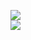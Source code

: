 [![](https://img.shields.io/badge/Made%20With-Github%20Spray-lightgrey.svg?style=for-the-badge&logo=github)](https://github.com/Annihil/github-spray#4236)  
[![](https://i.imgur.com/2DrTn0Z.gif)](https://github.com/Annihil/github-spray)